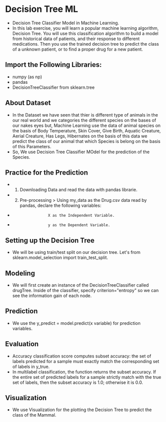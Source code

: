 # Decision Tree ML
- Decision Tree Classifier Model in Machine Learning.
- In this lab exercise, you will learn a popular machine learning algorithm, Decision Tree. You will use this classification algorithm to build a model from historical   data of patients, and their response to different medications. Then you use the trained decision tree to predict the class of a unknown patient, or to find a proper   drug for a new patient.

## Import the Following Libraries:
- numpy (as np)
- pandas
- DecisionTreeClassifier from sklearn.tree

## About Dataset
- In the Dataset we have seen that thier is different type of animals in the our real world and we categories the different species on the bases of our nakes eyes but,
  Machine Learning use the data of animal species on the basis of Body Temperature, Skin Cover, Give Birth, Aquatic Creature, Aerial Creature, Has Legs, Hibernates on   the basis of 
  this data we predict the class of our animal that which Species is belong on the basis of this Parameters.
- So, We use Decision Tree Classifier MOdel for the prediction of the Species.

## Practice for the Prediction 
- 1) Downloading Data and read the data with pandas librarie.
- 2) Pre-processing > Using my_data as the Drug.csv data read by pandas, declare the following variables:
-                     X as the Independent Variable.
-                     y as the Dependent Variable.

## Setting up the Decision Tree 
- We will be using train/test split on our decision tree. Let's from sklearn.model_selection import train_test_split.

## Modeling
- We will first create an instance of the DecisionTreeClassifier called drugTree.
Inside of the classifier, specify criterion="entropy" so we can see the information gain of each node.

## Prediction
- We use the  y_predict = model.predict(x variable) for prediction variables.

## Evaluation
- Accuracy classification score computes subset accuracy: the set of labels predicted for a sample must exactly match the corresponding set of labels in y_true.
- In multilabel classification, the function returns the subset accuracy. If the entire set of predicted labels for a sample strictly match with the true set of labels,
  then the subset accuracy is 1.0; otherwise it is 0.0.
  
## Visualization
- We use Visualization for the plotting the Decision Tree to predict the class of the Mammal.
